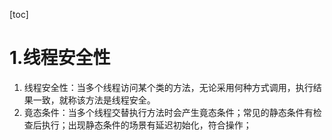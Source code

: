 [toc]
# 1.线程安全性

1. 线程安全性：当多个线程访问某个类的方法，无论采用何种方式调用，执行结果一致，就称该方法是线程安全。
2. 竟态条件：当多个线程交替执行方法时会产生竟态条件；常见的静态条件有检查后执行；出现静态条件的场景有延迟初始化，符合操作；